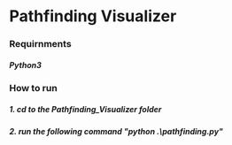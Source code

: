 # Pathfinding Visualizer 
### Requirnments
##### Python3 

### How to run
##### 1. cd to the Pathfinding_Visualizer folder
##### 2. run the following command "python .\pathfinding.py"
